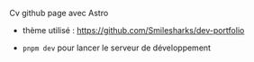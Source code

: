 Cv github page avec Astro 

- thème utilisé : https://github.com/Smilesharks/dev-portfolio

- `pnpm dev` pour lancer le serveur de développement